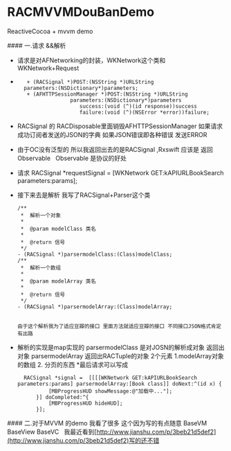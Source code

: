 # RACMVVMDouBanDemo
ReactiveCocoa + mvvm demo


#### 一.请求 &&解析
 * 请求是对AFNetworking的封装，WKNetwork这个类和WKNetwork+Request
 
 * 
          + (RACSignal *)POST:(NSString *)URLString
         parameters:(NSDictionary*)parameters;
          + (AFHTTPSessionManager *)POST:(NSString *)URLString
                        parameters:(NSDictionary*)parameters
                           success:(void (^)(id response))success
                           failure:(void (^)(NSError *error))failure;
                           
                           
                        
                        
                        
                        
                        
                        
                        
                        
  * RACSignal 的 RACDisposable里面销毁AFHTTPSessionManager 如果请求成功订阅者发送的JSON的字典 如果JSON错误即各种错误 发送ERROR 
  * 由于OC没有泛型的 所以我返回出去的是RACSignal ,Rxswift 应该是 返回Observable <AFHTTPSessionManager>   Observable 是协议的好处
  * 请求 RACSignal *requestSignal =  [WKNetwork GET:kAPIURLBookSearch parameters:params];
  
  * 接下来去是解析 我写了RACSignal+Parser这个类
     
        
        /**
		 *  解析一个对象
		 *
		 *  @param modelClass 类名
		 *
		 *  @return 信号
		 */
		- (RACSignal *)parsermodelClass:(Class)modelClass;
		/**
		 *  解析一个数组
		 *
		 *  @param modelArray 类名
		 *
		 *  @return 信号
		 */
		- (RACSignal *)parsermodelArray:(Class)modelArray;
		
		
		由于这个解析我为了适应豆瓣的接口 里面方法就适应豆瓣的接口 不同接口JSON格式肯定有出路
		
		
		
		
* 解析的实现是map实现的  parsermodelClass 是对JOSN的解析成对象 返回出对象
parsermodelArray 返回出RACTuple的对象 2个元素 1.modelArray对象的数组  2. 分页的东西
*最后请求可以写成
    
        RACSignal *signal =  [[[[WKNetwork GET:kAPIURLBookSearch parameters:params] parsermodelArray:[Book class]] doNext:^(id x) {
                [MBProgressHUD showMessage:@"加载中..."];
            }] doCompleted:^{
                [MBProgressHUD hideHUD];
            }];
#### 二.对于MVVM 的demo 我看了很多 这个因为写的有点随意 BaseVM BaseView  BaseVC    我最近看到[http://www.jianshu.com/p/3beb21d5def2](http://www.jianshu.com/p/3beb21d5def2)写的还不错
